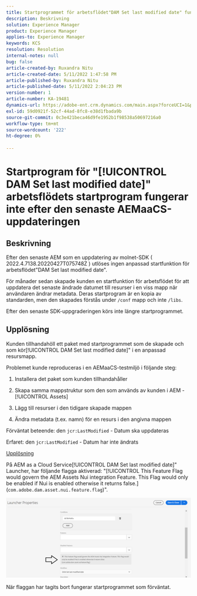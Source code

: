```yaml
---
title: Startprogrammet för arbetsflödet"DAM Set last modified date" fungerar inte efter den senaste AEMaaCS-uppdateringen
description: Beskrivning
solution: Experience Manager
product: Experience Manager
applies-to: Experience Manager
keywords: KCS
resolution: Resolution
internal-notes: null
bug: false
article-created-by: Ruxandra Nitu
article-created-date: 5/11/2022 1:47:58 PM
article-published-by: Ruxandra Nitu
article-published-date: 5/11/2022 2:04:23 PM
version-number: 1
article-number: KA-19481
dynamics-url: https://adobe-ent.crm.dynamics.com/main.aspx?forceUCI=1&pagetype=entityrecord&etn=knowledgearticle&id=b0baf6f2-30d1-ec11-a7b5-00224809ccc2
exl-id: 59d0921f-52cf-44ad-8fc8-e38d1fbada9b
source-git-commit: 0c3e421beca46d9fe1952b1f98538a50697216a0
workflow-type: tm+mt
source-wordcount: '222'
ht-degree: 0%

---
```


# Startprogram för &quot;[!UICONTROL DAM Set last modified date]&quot; arbetsflödets startprogram fungerar inte efter den senaste AEMaaCS-uppdateringen

## Beskrivning


Efter den senaste AEM som en uppdatering av molnet-SDK ( 2022.4.7138.20220427T075748Z ) utlöses ingen anpassad startfunktion för arbetsflödet&quot;DAM Set last modified date&quot;.

För månader sedan skapade kunden en startfunktion för arbetsflödet för att uppdatera det senaste ändrade datumet till resurser i en viss mapp när användaren ändrar metadata.
Deras startprogram är en kopia av standarden, men den skapades förstås under `/conf` mapp och inte `/libs`.

Efter den senaste SDK-uppgraderingen körs inte längre startprogrammet.


## Upplösning


Kunden tillhandahöll ett paket med startprogrammet som de skapade och som kör[!UICONTROL DAM Set last modified date]&quot; i en anpassad resursmapp.

Problemet kunde reproduceras i en AEMaaCS-testmiljö i följande steg:

1. Installera det paket som kunden tillhandahåller

2. Skapa samma mappstruktur som den som används av kunden i AEM - [!UICONTROL Assets]

3. Lägg till resurser i den tidigare skapade mappen

4. Ändra metadata (t.ex. namn) för en resurs i den angivna mappen

Förväntat beteende: den `jcr:LastModified` - Datum ska uppdateras

Erfaret: den `jcr:LastModified` - Datum har inte ändrats



<u>Upplösning</u>

På AEM as a Cloud Service[!UICONTROL DAM Set last modified date]&quot; Launcher, har följande flagga aktiverad: &quot;[!UICONTROL This Feature Flag would govern the AEM Assets Nui integration Feature. This Flag would only be enabled if Nui is enabled otherwise it returns false.] (`com.adobe.dam.asset.nui.feature.flag`)&quot;.

![](assets/f0aaf60a-33d1-ec11-a7b5-00224809ccc2.png)

När flaggan har tagits bort fungerar startprogrammet som förväntat.
